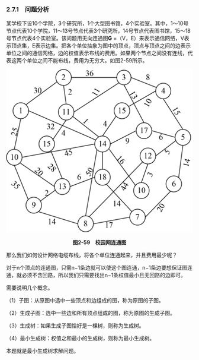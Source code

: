 ### 2.7.1　问题分析

某学校下设10个学院，3个研究所，1个大型图书馆，4个实验室。其中，1～10号节点代表10个学院，11～13号节点代表3个研究所，14号节点代表图书馆，15～18号节点代表4个实验室。该问题用无向连通图**G** =（V，E）来表示通信网络，V表示顶点集，E表示边集。把各个单位抽象为图中的顶点，顶点与顶点之间的边表示单位之间的通信网络，边的权值表示布线的费用。如果两个节点之间没有连线，代表这两个单位之间不能布线，费用为无穷大。如图2-59所示。

![98.jpg](../images/98.jpg)
<center class="my_markdown"><b class="my_markdown">图2-59　校园网连通图</b></center>

那么我们如何设计网络电缆布线，将各个单位连通起来，并且费用最少呢？

对于n个顶点的连通图，只需n−1条边就可以使这个图连通，n−1条边要想保证图连通，就必须不含回路，所以我们只需要找出n−1条权值最小且无回路的边即可。

需要说明几个概念。

（1）子图：从原图中选中一些顶点和边组成的图，称为原图的子图。

（2）生成子图：选中一些边和所有顶点组成的图，称为原图的生成子图。

（3）生成树：如果生成子图恰好是一棵树，则称为生成树。

（4）最小生成树：权值之和最小的生成树，则称为最小生成树。

本题就是最小生成树求解问题。

